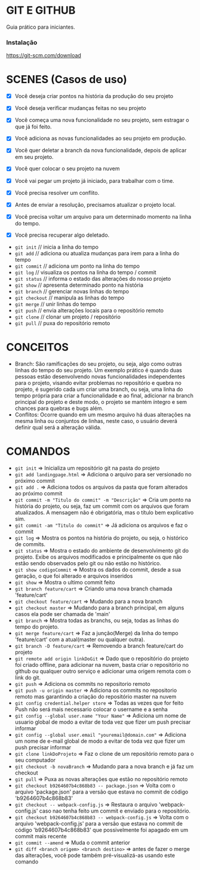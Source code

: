 # GIT E GITHUB

Guia prático para iniciantes.

### Instalação

https://git-scm.com/download

# SCENES (Casos de uso)

- [x] Você deseja  criar pontos na história da produção do seu projeto
- [x] Você deseja verificar mudanças feitas no seu projeto

- [x] Você começa uma nova funcionalidade no seu projeto, sem estragar o que já foi feito.
- [x] Você adiciona as novas funcionalidades ao seu projeto em produção.
- [x] Você quer deletar a branch da nova funcionalidade, depois de aplicar em seu projeto.
  
- [x] Você quer colocar o seu projeto na nuvem

- [x] Você vai pegar um projeto já iniciado, para trabalhar com o time.
- [x] Você precisa resolver um conflito.
- [x] Antes de enviar a resolução, precisamos atualizar o projeto local.

- [x] Você precisa voltar um arquivo para um determinado momento na linha do tempo.
- [x] Você precisa recuperar algo deletado.

- `git init` // inicia a linha do tempo
- `git add` // adiciona ou atualiza mudanças para irem para a linha do tempo
- `git commit` // adiciona um ponto na linha do tempo
- `git log` // visualiza os pontos na linha do tempo / commit
- `git status` // informa o estado das alterações do nosso projeto
- `git show` // apresenta determinado ponto na história
- `git branch` // gerenciar novas linhas do tempo
- `git checkout` // manipula as linhas do tempo
- `git merge` // unir linhas do tempo
- `git push` // envia alterações locais para o repositório remoto
- `git clone` // clonar um projeto / repositório
- `git pull` // puxa do repositório remoto

# CONCEITOS

- Branch: São ramificações do seu projeto, ou seja, algo como outras linhas do tempo do seu projeto. Um exemplo prático é quando duas pessoas estão desenvolvendo novas funcionalidades independentes para o projeto, visando evitar problemas no repositório e quebra no projeto, é sugerido cada um criar uma branch, ou seja, uma linha do tempo própria para criar a funcionalidade e ao final, adicionar na branch principal do projeto e deste modo, o projeto se mantém íntegro e sem chances para quebras e bugs além.
- Conflitos: Ocorre quando em um mesmo arquivo há duas alterações na mesma linha ou conjuntos de linhas, neste caso, o usuário deverá definir qual será a alteração válida.

# COMANDOS

- `git init` => Inicializa um repositório git na pasta do projeto
- `git add landingpage.html` => Adiciona o arquivo para ser versionado no próximo commit
- `git add .` => Adiciona todos os arquivos da pasta que foram alterados ao próximo commit
- `git commit -m "Titulo do commit" -m "Descrição"` => Cria um ponto na história do projeto, ou seja, faz um commit com os arquivos que foram atualizados. A mensagem não é obrigatória, mas o título bem explicativo sim.
- `git commit -am "Titulo do commit"` => Já adiciona os arquivos e faz o commit
- `git log` => Mostra os pontos na história do projeto, ou seja, o histórico de commits.
- `git status` => Mostra o estado do ambiente de desenvolvimento git do projeto. Exibe os arquivos modificados e principalmente os que não estão sendo observados pelo git ou não estão no histórico.
- `git show codigoCommit` => Mostra os dados do commit, desde a sua geração, o que foi alterado e arquivos inseridos
- `git show` => Mostra o ultimo commit feito
- `git branch feature/cart` => Criando uma nova branch chamada 'feature/cart'
- `git checkout feature/cart` => Mudando para a nova branch
- `git checkout master` => Mudando para a branch principal, em alguns casos ela pode ser chamada de 'main'
- `git branch` => Mostra todas as branchs, ou seja, todas as linhas do tempo do projeto.
- `git merge feature/cart` => Faz a junção(Merge) da linha do tempo 'feature/cart' com a atual(master ou qualquer outra).
- `git branch -D feature/cart` => Removendo a branch feature/cart do projeto
- `git remote add origin linkDoGit` => Dado que o repositório do projeto foi criado offline, para adicionar na nuvem, basta criar o repositório no github ou qualquer outro serviço e adicionar uma origem remota com o link do git.
- `git push` => Adiciona os commits no repositorio remoto
- `git push -u origin master` => Adiciona os commits no repositorio remoto mas garantindo a criação do repositório master na nuvem
- `git config credential.helper store` => Todas as vezes que for feito Push não será mais necessario colocar o username e a senha
- `git config --global user.name "Your Name"` => Adiciona um nome de usuario global de modo a evitar de toda vez que fizer um push precisar informar
- `git config --global user.email "youremail@domain.com"` => Adiciona um nome de e-mail global de modo a evitar de toda vez que fizer um push precisar informar
- `git clone linkDoProjeto` => Faz o clone de um repositório remoto para o seu computador
- `git checkout -b novaBranch` => Mudando para a nova branch e já faz um checkout
- `git pull` => Puxa as novas alterações que estão no repositório remoto
- `git checkout b9264607b4c868b83 -- package.json` => Volta com o arquivo 'package.json' para a versão que estava no commit de código 'b9264607b4c868b83'
- `git checkout -- webpack-config.js` => Restaura o arquivo 'webpack-config.js' caso nao tenha feito um commit e enviado para o repositório.
- `git checkout b9264607b4c868b83 -- webpack-config.js` => Volta com o arquivo 'webpack-config.js' para a versão que estava no commit de código 'b9264607b4c868b83' que possivelmente foi apagado em um commit mais recente
- `git commit --amend`	=> Muda o commit anterior
- `git diff <branch origem> <branch destino>`	=> antes de fazer o merge das alterações, você pode também pré-visualizá-as usando este comando